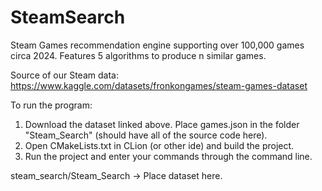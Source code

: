 # SteamSearch
Steam Games recommendation engine supporting over 100,000 games circa 2024. Features 5 algorithms to produce n similar games.

Source of our Steam data:
  https://www.kaggle.com/datasets/fronkongames/steam-games-dataset

To run the program:
1. Download the dataset linked above. Place games.json in the folder "Steam_Search" (should have all of the source code here).
2. Open CMakeLists.txt in CLion (or other ide) and build the project.
3. Run the project and enter your commands through the command line.

steam_search/Steam_Search -> Place dataset here.




